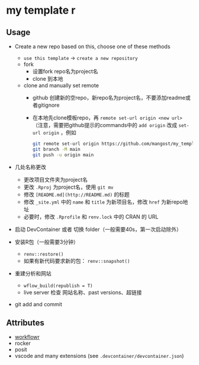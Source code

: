 # my template r

## Usage 
- Create a new repo based on this, choose one of these methods
    - `use this template` -> `create a new repository`
    - fork
        - 设置fork repo名为project名
        - clone 到本地
    - clone and manually set remote
        - github 创建新的空repo，新repo名为project名，不要添加readme或者gitignore
        - 在本地先clone模板repo，再 `remote set-url origin <new url>` （注意，需要把github提示的commands中的 `add origin` 改成 `set-url origin` ，例如
            
            ```bash
            git remote set-url origin https://github.com/mangost/my_template_r_test.git
            git branch -M main
            git push -u origin main
            ```
            
- 几处名称更改
    - 更改项目文件夹为project名
    - 更改 `.Rproj` 为project名，使用 `git mv`
    - 修改 `[README.md](http://README.md)` 的标题
    - 修改 `_site.yml` 中的 `name` 和 `title` 为新项目名，修改 `href` 为新repo地址
    - 必要时，修改 `.Rprofile` 和 `renv.lock` 中的 CRAN 的 URL
- 启动 DevContainer 或者 切换 folder（一般需要40s，第一次启动除外）
- 安装R包（一般需要3分钟）
    - `renv::restore()`
    - 如果有新代码要求新的包： `renv::snapshot()`
- 重建分析和网站
    - `wflow_build(republish = T)`
    - live server 检查 网站名称、past versions、超链接
- git add and commit


## Attributes

- [workflowr][]
- rocker
- posit
- vscode and many extensions (see `.devcontainer/devcontainer.json`)

[workflowr]: https://github.com/workflowr/workflowr